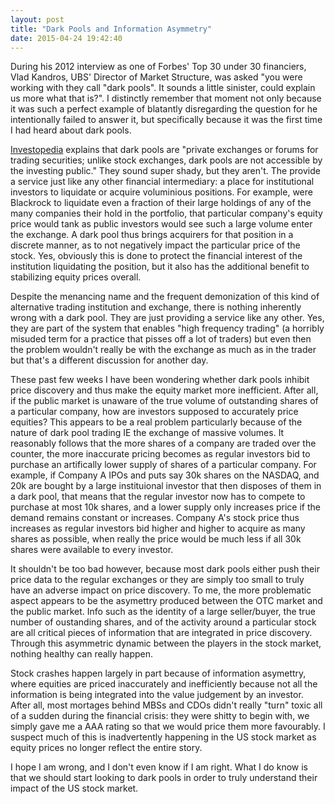 ```yaml
---
layout: post
title: "Dark Pools and Information Asymmetry"
date: 2015-04-24 19:42:40
---
```


During his 2012 interview as one of Forbes' Top 30 under 30 financiers, Vlad Kandros, UBS' Director of Market Structure, was asked "you were working with they call "dark pools". It sounds a little sinister, could explain us more what that is?". I distinctly remember that moment not only because it was such a perfect example of blatantly disregarding the question for he intentionally failed to answer it, but specifically because it was the first time I had heard about dark pools.

[Investopedia](http://www.investopedia.com/articles/markets/050614/introduction-dark-pools.asp) explains that dark pools are "private exchanges or forums for trading securities; unlike stock exchanges, dark pools are not accessible by the investing public." They sound super shady, but they aren't. The provide a service just like any other financial intermediary: a place for institutional investors to liquidate or acquire voluminious positions. For example, were Blackrock to liquidate even a fraction of their large holdings of any of the many companies their hold in the portfolio, that particular company's equity price would tank as public investors would see such a large volume enter the exchange. A dark pool thus brings acquirers for that position in a discrete manner, as to not negatively impact the particular price of the stock. Yes, obviously this is done to protect the financial interest of the institution liquidating the position, but it also has the additional benefit to stabilizing equity prices overall. 

Despite the menancing name and the frequent demonization of this kind of alternative trading institution and exchange, there is nothing inherently wrong with a dark pool. They are just providing a service like any other. Yes, they are part of the system that enables "high frequency trading" (a horribly misuded term for a practice that pisses off a lot of traders) but even then the problem wouldn't really be with the exchange as much as in the trader but that's a different discussion for another day. 

These past few weeks I have been wondering whether dark pools inhibit price discovery and thus make the equity market more inefficient. After all, if the public market is unaware of the true volume of outstanding shares of a particular company, how are investors supposed to accurately price equities? This appears to be a real problem particularly because of the nature of dark pool trading IE the exchange of massive volumes. It reasonably follows that the more shares of a company are traded over the counter, the more inaccurate pricing becomes as regular investors bid to purchase an artifically lower supply of shares of a particular company. For example, if Company A IPOs and puts say 30k shares on the NASDAQ, and 20k are bought by a large instituional investor that then disposes of them in a dark pool, that means that the regular investor now has to compete to purchase at most 10k shares, and a lower supply only increases price if the demand remains constant or increases. Company A's stock price thus increases as regular investors bid higher and higher to acquire as many shares as possible, when really the price would be much less if all 30k shares were available to every investor.

It shouldn't be too bad however, because most dark pools either push their price data to the regular exchanges or they are simply too small to truly have an adverse impact on price discovery. To me, the more problematic aspect appears to be the asymettry produced between the OTC market and the public market. Info such as the identity of a large seller/buyer, the true number of oustanding shares, and of the activity around a particular stock are all critical pieces of information that are integrated in price discovery. Through this asymmetric dynamic between the players in the stock market, nothing healthy can really happen. 

Stock crashes happen largely in part because of information asymettry, where equities are priced inaccurately and inefficiently because not all the information is being integrated into the value judgement by an investor. After all, most mortages behind MBSs and CDOs didn't really "turn" toxic all of a sudden during the financial crisis: they were shitty to begin with, we simply gave me a AAA rating so that we would price them more favourably. I suspect much of this is inadvertently happening in the US stock market as equity prices no longer reflect the entire story. 

I hope I am wrong, and I don't even know if I am right. What I do know is that we should start looking to dark pools in order to truly understand their impact of the US stock market. 
